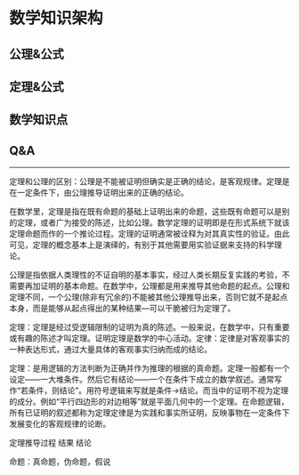 # 数学知识架构
## 公理&公式
## 定理&公式
## 数学知识点

## Q&A



--------------

定理和公理的区别：公理是不能被证明但确实是正确的结论，是客观规律。定理是在一定条件下，由公理推导证明出来的正确的结论。

在数学里，定理是指在既有命题的基础上证明出来的命题，这些既有命题可以是别的定理，或者广为接受的陈述，比如公理。数学定理的证明即是在形式系统下就该定理命题而作的一个推论过程。定理的证明通常被诠释为对其真实性的验证。由此可见，定理的概念基本上是演绎的，有别于其他需要用实验证据来支持的科学理论。

公理是指依据人类理性的不证自明的基本事实，经过人类长期反复实践的考验，不需要再加证明的基本命题。在数学中，公理都是用来推导其他命题的起点。公理和定理不同，一个公理(除非有冗余的)不能被其他公理推导出来，否则它就不是起点本身，而是能够从起点得出的某种结果—可以干脆被归为定理了。





定理：定理是经过受逻辑限制的证明为真的陈述。一般来说，在数学中，只有重要或有趣的陈述才叫定理。证明定理是数学的中心活动。定律：定律是对客观事实的一种表达形式，通过大量具体的客观事实归纳而成的结论。

定理：是用逻辑的方法判断为正确并作为推理的根据的真命题。定理一般都有一个设定——一大堆条件。然后它有结论——一个在条件下成立的数学叙述。通常写作“若条件，则结论”。用符号逻辑来写就是条件→结论。而当中的证明不视为定理的成分。例如“平行四边形的对边相等”就是平面几何中的一个定理。在命题逻辑，所有已证明的叙述都称为定理定律是为实践和事实所证明，反映事物在一定条件下发展变化的客观规律的论断。

定理推导过程 结果 结论

命题：真命题，伪命题，假说
